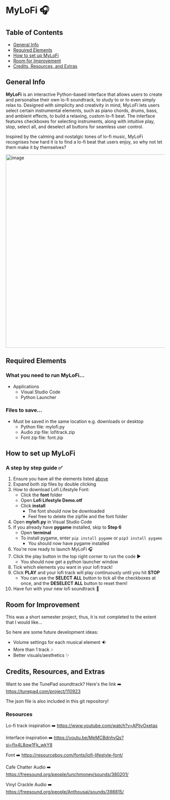 # MyLoFi :headphones:

## Table of Contents
* [General Info](#general-info)
* [Required Elements](#required-elements)
* [How to set up MyLoFi](#how-to-set-up-mylofi)
* [Room for Improvement](#room-for-improvement)
* [Credits, Resources, and Extras](#credits-resources-and-extras)

## General Info
**MyLoFi** is an interactive Python-based interface that allows users to create and personalise their own lo-fi soundtrack, to study to or to even simply relax to. Designed with simplicity and creativity in mind, MyLoFi lets users select certain instrumental elements, such as piano chords, drums, bass, and ambient effects, to build a relaxing, custom lo-fi beat. The interface features checkboxes for selecting instruments, along with intuitive play, stop, select all, and deselect all buttons for seamless user control. 

Inspired by the calming and nostalgic tones of lo-fi music, MyLoFi recognises how hard it is to find a lo-fi beat that users enjoy, so why not let them make it by themselves?

<img width="517" height="610" alt="image" src="https://github.com/user-attachments/assets/58ba1920-7572-45ad-a896-9aac9b228ca6" />

## Required Elements

### What you need to run MyLoFi...
* Applications
  * Visual Studio Code
  * Python Launcher

### Files to save...
* Must be saved in the same location e.g. downloads or desktop
  * Python file: mylofi.py
  * Audio zip file: lofitrack.zip
  * Font zip file: font.zip

## How to set up MyLoFi
### A step by step guide :white_check_mark:

1. Ensure you have all the elements listed [above](#required-elements)
2. Expand both zip files by double clicking
3. How to download Lofi Lifestyle Font:
    * Click the **font** folder
    * Open **Lofi Lifestyle Demo.otf**
    * Click **install**
       * The font should now be downloaded
       * Feel free to delete the zipfile and the font folder
4. Open **mylofi.py** in Visual Studio Code
5. If you already have **pygame** installed, skip to **Step 6**
    * Open **terminal**
    * To install pygame, enter `pip install pygame` or `pip3 install pygame`
      * You should now have pygame installed
6. You're now ready to launch MyLoFi :headphones:
7. Click the play button in the top right corner to run the code :arrow_forward:
   * You should now get a python launcher window
8. Tick which elements you want in your lofi track!
9. Click **PLAY** and your lofi track will play continuously until you hit **STOP**
   * You can use the **SELECT ALL** button to tick all the checkboxes at once, and the **DESELECT ALL** button to reset them!
10. Have fun with your new lofi soundtrack :tada:

## Room for Improvement
This was a short semester project, thus, it is not completed to the extent that I would like...

So here are some future development ideas:
* Volume settings for each musical element :sound:
* More than 1 track :notes:
* Better visuals/aesthetics :sparkles:

## Credits, Resources, and Extras
Want to see the TunePad soundtrack? Here's the link :arrow_right: https://tunepad.com/project/110923

The json file is also included in this git repository!

### Resources
Lo-fi track inspiration :arrow_right: https://www.youtube.com/watch?v=APljvOxetas 

Interface inspiration :arrow_right: https://youtu.be/MeMCBdnhvQs?si=fIx4L8qw1Fk_wkY8 

Font :arrow_right: https://resourceboy.com/fonts/lofi-lifestyle-font/ 

Cafe Chatter Audio :arrow_right: https://freesound.org/people/lunchmoney/sounds/380201/

Vinyl Crackle Audio :arrow_right: https://freesound.org/people/Anthousai/sounds/398815/
